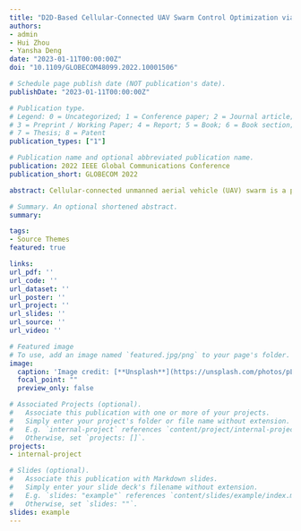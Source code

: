 ```yaml
---
title: "D2D-Based Cellular-Connected UAV Swarm Control Optimization via Graph-Aware DRL"
authors:
- admin
- Hui Zhou
- Yansha Deng
date: "2023-01-11T00:00:00Z"
doi: "10.1109/GLOBECOM48099.2022.10001506"

# Schedule page publish date (NOT publication's date).
publishDate: "2023-01-11T00:00:00Z"

# Publication type.
# Legend: 0 = Uncategorized; 1 = Conference paper; 2 = Journal article;
# 3 = Preprint / Working Paper; 4 = Report; 5 = Book; 6 = Book section;
# 7 = Thesis; 8 = Patent
publication_types: ["1"]

# Publication name and optional abbreviated publication name.
publication: 2022 IEEE Global Communications Conference
publication_short: GLOBECOM 2022

abstract: Cellular-connected unmanned aerial vehicle (UAV) swarm is a promising solution for diverse applications, including cargo delivery and traffic control. However, it is still challenging to communicate with and control the UAV swarm with high reliability and low latency. In this paper, we propose a two-phase command and control (C&C) transmission scheme in cellular-connected UAV swarm network, where the ground base station (GBS) broadcasts the common C&C message in Phase I, the UAVs that have successfully decoded the C&C message will then relay the message to the rest of UAVs via device-to-device (D2D) communications under individual latency constraint. To maximize the number of UAVs that receive the message successfully within the latency constraint, we formulate the problem as a decentralized and partially observable Markov process for finding the optimal policies. To address this problem, we further develop a fully decentralized graph attention network (GAT)-based reinforcement learning algorithm to optimize the D2D pair selection, where the GAT is utilized to exploit the dynamic topology information of cellular-connected UAV swarm network. Simulation results show that our algorithm outperforms the other two baselines and could achieve a cooperative target under a mobile UAV swarm scenario.

# Summary. An optional shortened abstract.
summary: 

tags:
- Source Themes
featured: true

links:
url_pdf: ''
url_code: ''
url_dataset: ''
url_poster: ''
url_project: ''
url_slides: ''
url_source: ''
url_video: ''

# Featured image
# To use, add an image named `featured.jpg/png` to your page's folder. 
image:
  caption: 'Image credit: [**Unsplash**](https://unsplash.com/photos/pLCdAaMFLTE)'
  focal_point: ""
  preview_only: false

# Associated Projects (optional).
#   Associate this publication with one or more of your projects.
#   Simply enter your project's folder or file name without extension.
#   E.g. `internal-project` references `content/project/internal-project/index.md`.
#   Otherwise, set `projects: []`.
projects:
- internal-project

# Slides (optional).
#   Associate this publication with Markdown slides.
#   Simply enter your slide deck's filename without extension.
#   E.g. `slides: "example"` references `content/slides/example/index.md`.
#   Otherwise, set `slides: ""`.
slides: example
---
```


